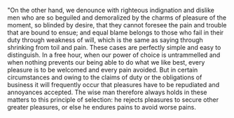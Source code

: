 "On the other hand, we denounce with righteous indignation and dislike men who 
are so beguiled and demoralized by the charms of pleasure of the moment, so blinded by desire, that they cannot foresee the pain and trouble that are bound to ensue;  and equal blame belongs to those who fail in their duty through weakness of will, which is the same as saying through shrinking from toil and pain.
These cases are perfectly simple and easy to distinguish.
 In a free hour, when our power of choice is untrammelled and when nothing prevents our being able to do what we like best, every pleasure is to be welcomed and every pain avoided.
 But in certain circumstances and owing to the claims of duty or the obligations of business it will frequently occur that pleasures have to be repudiated and annoyances accepted.
 The wise man therefore always holds in these matters to this principle of selection: he rejects pleasures to secure other greater pleasures, or else he endures pains to avoid worse pains.
